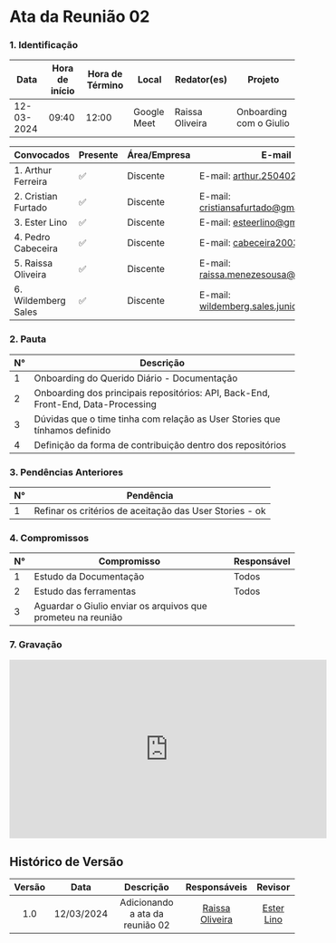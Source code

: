 # Ata da Reunião 02

### **1. Identificação**

| Data       | Hora de início | Hora de Término | Local           | Redator(es)               | Projeto        |
| ---------- | -------------- | --------------- | --------------- | --------------------- | -------------- |
| 12-03-2024 | 09:40          | 12:00          | Google Meet | Raissa Oliveira | Onboarding com o Giulio |

| Convocados                                | Presente | Área/Empresa | E-mail                                 |
| ----------------------------------------- | -------- | ------------ | -------------------------------------- |
| 1. Arthur Ferreira                        | ✅       | Discente     | E-mail: <arthur.250402@gmail.com>      |
| 2. Cristian Furtado                       | ✅       | Discente     | E-mail: <cristiansafurtado@gmail.com>  |
| 3. Ester Lino                             | ✅       | Discente     | E-mail: <esteerlino@gmail.com>         |
| 4. Pedro Cabeceira                        | ✅       | Discente     | E-mail: <cabeceira2003@gmail.com>      |
| 5. Raissa Oliveira                        | ✅       | Discente     | E-mail: <raissa.menezesousa@gmail.com> |
| 6. Wildemberg Sales                       | ✅       | Discente     | E-mail: <wildemberg.sales.junior@gmail.com> |

### **2. Pauta**

| N°  | Descrição                                                        |
| --- | ---------------------------------------------------------------- |
| 1   | Onboarding do Querido Diário - Documentação |
| 2   | Onboarding dos principais repositórios: API, Back-End, Front-End, Data-Processing |
| 3   | Dúvidas que o time tinha com relação as User Stories que tínhamos definido |
| 4   | Definição da forma de contribuição dentro dos repositórios |

### **3. Pendências Anteriores**

| N°  | Pendência                              |
| --- | -------------------------------------- |
| 1   | Refinar os critérios de aceitação das User Stories - ok |

### **4. Compromissos**

| N°  | Compromisso          | Responsável     |
| --- | -------------------- | --------------- | 
| 1   | Estudo da Documentação      | Todos         |
| 2   | Estudo das ferramentas | Todos         |
| 3   | Aguardar o Giulio enviar os arquivos que prometeu na reunião |

### **7. Gravação**

<iframe width="560" height="315" src="https://www.youtube.com/watch?v=Iwk7SDnu6O4&list=PLzc7_ULvysmaWqXep2_gHKyNE7AExAZae&index=2" title="YouTube video player" frameborder="0" allow="accelerometer; autoplay; clipboard-write; encrypted-media; gyroscope; picture-in-picture; web-share" allowfullscreen></iframe>

## Histórico de Versão

| Versão |    Data    |                 Descrição                 |                                         Responsáveis                                         |                     Revisor                     |
| :----: | :--------: | :---------------------------------------: | :------------------------------------------------------------------------------------------: | :---------------------------------------------: |
|  1.0   | 12/03/2024 |      Adicionando a ata da reunião 02       |                           [Raissa Oliveira](https://github.com/raissamsoliveira)                           |    [Ester Lino](https://github.com/esteerlino)    |
